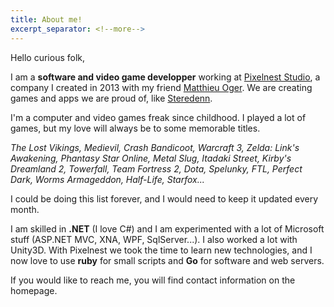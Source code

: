 ```yaml
---
title: About me!
excerpt_separator: <!--more-->
---
```


<!--more-->

Hello curious folk,

I am a **software and video game developper** working at [Pixelnest Studio](http://pixelnest.io), a company I created in 2013 with my friend [Matthieu Oger](http://solarsailer.net). We are creating games and apps we are proud of, like [Steredenn](http://steredenn.pixelnest.io).

I'm a computer and video games freak since childhood. I played a lot of games, but my love will always be to some memorable titles.

*The Lost Vikings, Medievil, Crash Bandicoot, Warcraft 3, Zelda: Link's Awakening, Phantasy Star Online, Metal Slug, Itadaki Street, Kirby's Dreamland 2, Towerfall, Team Fortress 2, Dota, Spelunky, FTL, Perfect Dark, Worms Armageddon, Half-Life, Starfox...*

I could be doing this list forever, and I would need to keep it updated every month.

I am skilled in **.NET** (I love C#) and I am experimented with a lot of Microsoft stuff (ASP.NET MVC, XNA, WPF, SqlServer...). I also worked a lot with Unity3D. With Pixelnest we took the time to learn new technologies, and I now love to use **ruby** for small scripts and **Go** for software and web servers.

If you would like to reach me, you will find contact information on the homepage.

